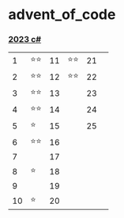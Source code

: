 # advent_of_code

### [2023 c\#](2023/dotnet)

|     |      |     |      |     |     |
| --- | ---- | --- | ---- | --- | --- |
| 1   | ⭐⭐ | 11  | ⭐⭐ | 21  |     |
| 2   | ⭐⭐ | 12  | ⭐⭐ | 22  |     |
| 3   | ⭐⭐ | 13  |      | 23  |     |
| 4   | ⭐⭐ | 14  |      | 24  |     |
| 5   | ⭐   | 15  |      | 25  |     |
| 6   | ⭐⭐ | 16  |      |     |     |
| 7   |      | 17  |      |     |     |
| 8   | ⭐   | 18  |      |     |     |
| 9   |      | 19  |      |     |     |
| 10  | ⭐   | 20  |      |     |     |
